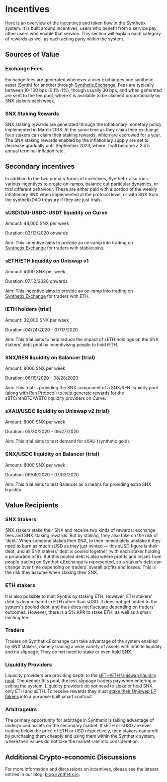 # Incentives

Here is an overview of the incentives and token flow in the Synthetix system. It is built around incentives; users who benefit from a service pay other users who enable that service. This section will explain each category of rewards as well as each acting party within the system.

## Sources of Value

### Exchange Fees

Exchange fees are generated whenever a user exchanges one synthetic asset (Synth) for another through [Synthetix.Exchange](https://synthetix.exchange). Fees are typically between 10-100 bps (0.1%-1%), though usually 30 bps, and when generated are sent to the fee pool, where it is available to be claimed proportionally by SNX stakers each week.

### SNX Staking Rewards

SNX staking rewards are generated through the inflationary monetary policy implemented in March 2018. At the same time as they claim their exchange fees stakers can claim their staking rewards, which are escrowed for a year. The SNX staking rewards enabled by the inflationary supply are set to decrease gradually until September 2023, where it will become a 2.5% annual terminal inflation rate.

## Secondary incentives

In addition to the two primary forms of incentives, Synthetix also runs various incentives to create on-ramps, balance out particular dynamics, or trial different behaviour. These are either paid with a portion of the weekly inflationary SNX when implemented at the protocol level, or with SNX from the synthetixDAO treasury if they are just trials. 

### sUSD/DAI-USDC-USDT liquidity on Curve

Amount: 48,000 SNX per week

Duration: 03/13/2020 onwards

Aim: This incentive aims to provide an on-ramp into trading on [Synthetix.Exchange](https://synthetix.exchange) for traders with stablecoins. 

### sETH/ETH liquidity on Uniswap v1

Amount: 4000 SNX per week

Duration: 07/12/2020 onwards

Aim: This incentive aims to provide an on-ramp into trading on [Synthetix.Exchange](https://synthetix.exchange) for traders with ETH. 

### iETH holders (trial)

Amount: 32,000 SNX per week 

Duration: 04/24/2020 - 07/17/2020

Aim: This trial aims to help reduce the impact of sETH holdings on the SNX stakers' debt pool by incentivising people to hold iETH. 

### SNX/REN liquidity on Balancer (trial)

Amount: 8000 SNX per week 

Duration: 06/19/2020 - 08/28/2020

Aim: This trial is providing the SNX component of a SNX/REN liquidity pool (along with Ren Protocol) to help generate rewards for the sBTC/renBTC/WBTC liquidity providers on Curve.

### sXAU/USDC liquidity on Uniswap v2 (trial)

Amount: 8000 SNX per week

Duration: 05/30/2020 - 06/27/2020

Aim: This trial aims to test demand for sXAU (synthetic gold). 

### SNX/USDC liquidity on Balancer (trial)

Amount: 8000 SNX per week

Duration: 06/05/2020 - 07/03/2020

Aim: This trial aims to test Balancer as a means for providing extra SNX liquidity. 

## Value Recipients

### SNX Stakers

SNX stakers stake their SNX and receive two kinds of rewards: exchange fees and SNX staking rewards. But by staking, they also take on the risk of 'debt.' When someone stakes their SNX, to then immediately unstake it they need to burn as much sUSD as they just minted — this sUSD figure is their debt, and all SNX stakers' debt is pooled together (with each staker holding a proportion of it). But this pooled debt is also where profits and losses from people trading on Synthetix.Exchange is represented, so a staker's debt can change over time depending on traders' overall profits and losses. This is the risk they assume when staking their SNX.

### ETH stakers

It is also possible to mint Synths by staking ETH. However, ETH stakers' debt is denominated in ETH rather than sUSD. It does not get added to the system's pooled debt, and thus does not fluctuate depending on traders' outcomes. However, there is a 5% APR to stake ETH, as well as a small minting fee.

### Traders

Traders on Synthetix.Exchange can take advantage of the system enabled by SNX stakers, namely trading a wide variety of assets with infinite liquidity and no slippage. They do not need to stake or even hold SNX.

### Liquidity Providers

Liquidity providers are providing depth to the [sETH/ETH Uniswap liquidity pool](https://etherscan.io/address/0xe9cf7887b93150d4f2da7dfc6d502b216438f244/#tokentxns). The deeper this pool, the less slippage traders pay when entering or exiting the system. Liquidity providers do not need to stake or hold SNX, only ETH and sETH. To receive rewards they must [stake their Uniswap LP tokens](https://blog.synthetix.io/new-uniswap-seth-lp-reward-system/) into a purpose-built smart contract.

### Arbitrageurs

The primary opportunity for arbitrage in Synthetix is taking advantage of underpriced assets on the secondary market. If sETH or sUSD are ever trading below the price of ETH or USD respectively, then stakers can profit by purchasing them cheaply and using them within the Synthetix system, where their values do not take the market rate into consideration.

## Additional Crypto-economic Discussions

For more information and discussions on incentives, please see the lateset entries in our blog: [blog.synthetix.io](https://blog.synthetix.io).
